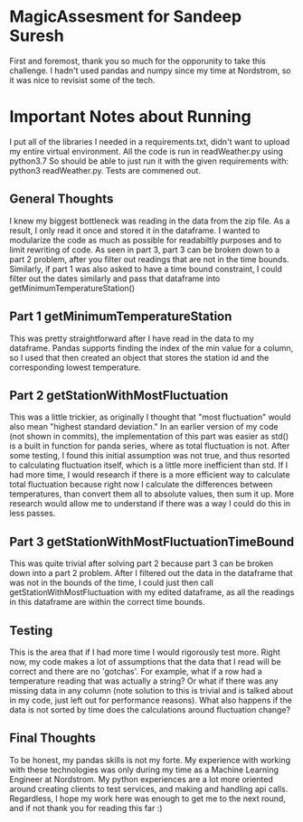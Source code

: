 # MagicAssesment for Sandeep Suresh

First and foremost, thank you so much for the opporunity to take this challenge. I hadn't used pandas and numpy since my time at Nordstrom, 
so it was nice to revisist some of the tech. 

# Important Notes about Running
  I put all of the libraries I needed in a requirements.txt, didn't want to upload my entire virtual environment. All the code is run in
  readWeather.py using python3.7 So should be able to just run it with the given requirements with: python3 readWeather.py. Tests are commened out.

## General Thoughts
  I knew my biggest bottleneck was reading in the data from the zip file. As a result, I only read it once and stored it in the dataframe. 
  I wanted to modularize the code as much as possible for readabiltly purposes and to limit rewriting of code. As seen in part 3, part 3 
  can be broken down to a part 2 problem, after you filter out readings that are not in the time bounds. Similarly, if part 1 was also asked
  to have a time bound constraint, I could filter out the dates similarly and pass that dataframe into getMinimumTemperatureStation()

## Part 1 getMinimumTemperatureStation
  This was pretty straightforward after I have read in the data to my dataframe. Pandas supports finding the index of the min value for a 
  column, so I used that then created an object that stores the station id and the corresponding lowest temperature.

## Part 2 getStationWithMostFluctuation
  This was a little trickier, as originally I thought that "most fluctuation" would also mean "highest standard deviation." In an earlier
  version of my code (not shown in commits), the implementation of this part was easier as std() is a built in function for panda series, where
  as total fluctuation is not. After some testing, I found this initial assumption was not true, and thus resorted to calculating fluctuation 
  itself, which is a little more inefficient than std. If I had more time, I would research if there is a more efficient way to calculate total 
  fluctuation because right now I calculate the differences between temperatures, than convert them all to absolute values, then sum it up. More
  research would allow me to understand if there was a way I could do this in less passes.
  
## Part 3 getStationWithMostFluctuationTimeBound
  This was quite trivial after solving part 2 because part 3 can be broken down into a part 2 problem. After I filtered out the data in the dataframe
  that was not in the bounds of the time, I could just then call getStationWithMostFluctuation with my edited dataframe, as all the readings in this 
  dataframe are within the correct time bounds.
  
## Testing
  This is the area that if I had more time I would rigorously test more. Right now, my code makes a lot of assumptions that the data that I read 
  will be correct and there are no 'gotchas'. For example, what if a row had a temperature reading that was actually a string? Or what if there
  was any missing data in any column (note solution to this is trivial and is talked about in my code, just left out for performance reasons). What
  also happens if the data is not sorted by time does the calculations around fluctuation change?
  
## Final Thoughts 
  To be honest, my pandas skills is not my forte. My experience with working with these technologies was only during my time as a Machine Learning
  Engineer at Nordstrom. My python experiences are a lot more oriented around creating clients to test services, and making and handling api calls. 
  Regardless, I hope my work here was enough to get me to the next round, and if not thank you for reading this far :)
